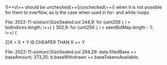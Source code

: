 1)++i/i++ should be unchecked{++i}/unchecked{++i} when it is not possible for them to overflow,
as is the case when used in for- and while-loops


File: 2022-11-size\src\SizeSealed.sol
  244,9:         for (uint256 i; i < bidIndices.length; i++) {
  302,9:         for (uint256 i; i < seenBidMap.length - 1; i++) {
  
  
  
2)X = X + Y IS CHEAPER THAN X += Y  

File: 2022-11-size\src\SizeSealed.sol
  294,29:             data.filledBase += baseAmount;
  373,25:         b.baseWithdrawn += baseTokensAvailable;
  
  
